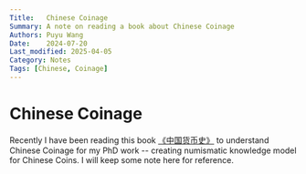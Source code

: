 ```yaml
---
Title:   Chinese Coinage
Summary: A note on reading a book about Chinese Coinage
Authors: Puyu Wang
Date:    2024-07-20
Last_modified: 2025-04-05
Category: Notes
Tags: [Chinese, Coinage]
---
```

# Chinese Coinage
Recently I have been reading this book [《中国货币史》](https://book.douban.com/subject/35724195/) to understand Chinese Coinage for my PhD work -- creating numismatic knowledge model for Chinese Coins. 
I will keep some note here for reference. 


